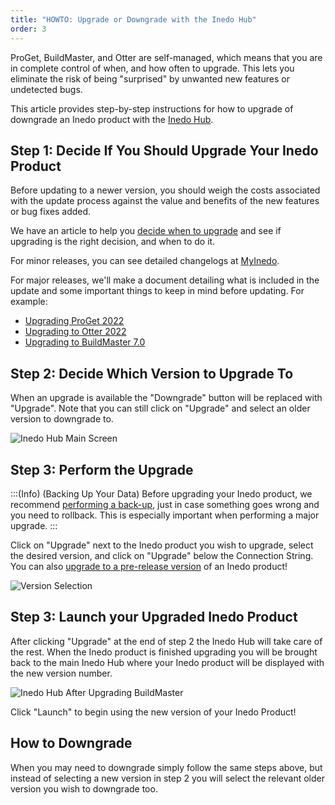 ```yaml
---
title: "HOWTO: Upgrade or Downgrade with the Inedo Hub"
order: 3
---
```


ProGet, BuildMaster, and Otter are self-managed, which means that you are in complete control of when, and how often to upgrade. This lets you eliminate the risk of being "surprised" by unwanted new features or undetected bugs.

This article provides step-by-step instructions for how to upgrade of downgrade an Inedo product with the [Inedo Hub](/docs/installation/windows/desktophub-overview). 

## Step 1: Decide If You Should Upgrade Your Inedo Product
Before updating to a newer version, you should weigh the costs associated with the update process against the value and benefits of the new features or bug fixes added. 

We have an article to help you [decide when to upgrade](/docs/installation/upgrading) and see if upgrading is the right decision, and when to do it. 

For minor releases, you can see detailed changelogs at [MyInedo](https://my.inedo.com/downloads).

For major releases, we'll make a document detailing what is included in the update and some important things to keep in mind before updating. For example:
* [Upgrading ProGet 2022](/docs/proget-upgrade-2022)
* [Upgrading to Otter 2022](/docs/otter-upgrade-2022)
* [Upgrading to BuildMaster 7.0](/docs/buildmaster-upgrading-to-v7)

## Step 2: Decide Which Version to Upgrade To
When an upgrade is available the "Downgrade" button will be replaced with "Upgrade". Note that you can still click on "Upgrade" and select an older version to downgrade to. 

![Inedo Hub Main Screen](/resources/docs/updatinginedohub-mainscreen.png)

## Step 3: Perform the Upgrade
:::(Info) (Backing Up Your Data)
Before upgrading your Inedo product, we recommend [performing a back-up](/docs/installation/backing-up-restoring), just in case something goes wrong and you need to rollback. This is especially important when performing a major upgrade.
:::


Click on "Upgrade" next to the Inedo product you wish to upgrade, select the desired version, and click on "Upgrade" below the Connection String. You can also [upgrade to a pre-release version](/docs/installation/windows/desktophub-overview/howto-install-prerelease-product-versions) of an Inedo product! 

![Version Selection](/resources/docs/updatinginedohub-updatebutton%281%29.png)

## Step 3: Launch your Upgraded Inedo Product

After clicking "Upgrade" at the end of step 2 the Inedo Hub will take care of the rest. When the Inedo product is finished upgrading you will be brought back to the main Inedo Hub where your Inedo product will be displayed with the new version number.

![Inedo Hub After Upgrading BuildMaster](/resources/docs/updatinginedohub-buildmasterdownloaded.png)

Click "Launch" to begin using the new version of your Inedo Product!

## How to Downgrade
When you may need to downgrade simply follow the same steps above, but instead of selecting a new version in step 2 you will select the relevant older version you wish to downgrade too. 


